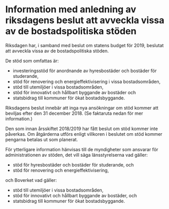 # Information med anledning av riksdagens beslut att avveckla vissa av de bostadspolitiska stöden

Riksdagen har, i samband med beslut om statens budget för 2019, beslutat att avveckla vissa av de bostadspolitiska stöden.

De stöd som omfattas är:

* investeringsstöd för anordnande av hyresbostäder och bostäder för studerande,
* stöd för renovering och energieffektivisering i vissa bostadsområden,
* stöd till utemiljöer i vissa bostadsområden,
* stöd för innovativt och hållbart byggande av bostäder och
* statsbidrag till kommuner för ökat bostadsbyggande.

Riksdagens beslut innebär att inga nya ansökningar om stöd kommer att beviljas efter den 31 december 2018. (Se faktaruta nedan för mer information.)

Den som innan årsskiftet 2018/2019 har fått beslut om stöd kommer inte påverkas. Om åtgärderna utförs enligt villkoren i beslutet om stöd kommer pengarna betalas ut som planerat.

För ytterligare information hänvisas till de myndigheter som ansvarar för administrationen av stöden, det vill säga länsstyrelserna vad gäller:

* stöd för hyresbostäder och bostäder för studerande, och
* stöd för renovering och energieffektivisering,

och Boverket vad gäller:

* stöd till utemiljöer i vissa bostadsområden,
* stöd för innovativt och hållbart byggande av bostäder, och
* statsbidrag till kommuner för ökat bostadsbyggande.
